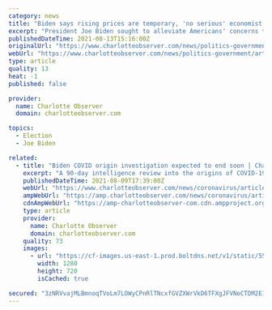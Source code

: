 ```yaml
---
category: news
title: "Biden says rising prices are temporary, 'no serious' economist predicting spiraling inflation | Charlotte Observer"
excerpt: "President Joe Biden sought to alleviate Americans' concerns that price spikes would persist in an economic speech from the White House July 2021."
publishedDateTime: 2021-08-13T15:16:00Z
originalUrl: "https://www.charlotteobserver.com/news/politics-government/article253468574.html"
webUrl: "https://www.charlotteobserver.com/news/politics-government/article253468574.html"
type: article
quality: 13
heat: -1
published: false

provider:
  name: Charlotte Observer
  domain: charlotteobserver.com

topics:
  - Election
  - Joe Biden

related:
  - title: "Biden COVID origin investigation expected to end soon | Charlotte Observer"
    excerpt: "A 90-day intelligence review into the origins of COVID-19 ordered by President Joe Biden is expected to end largely where it began, without high confidence in how the coronavirus first emerged, government officials told McClatchy. Biden will receive a ..."
    publishedDateTime: 2021-08-09T17:39:00Z
    webUrl: "https://www.charlotteobserver.com/news/coronavirus/article253365748.html"
    ampWebUrl: "https://amp.charlotteobserver.com/news/coronavirus/article253365748.html"
    cdnAmpWebUrl: "https://amp-charlotteobserver-com.cdn.ampproject.org/c/s/amp.charlotteobserver.com/news/coronavirus/article253365748.html"
    type: article
    provider:
      name: Charlotte Observer
      domain: charlotteobserver.com
    quality: 73
    images:
      - url: "https://cf-images.us-east-1.prod.boltdns.net/v1/static/5502557046001/12b39f35-3a05-423f-a838-37e72ee371d0/e503dd4e-6739-4b6c-8212-c4272a4fecad/1280x720/match/image.jpg"
        width: 1280
        height: 720
        isCached: true

secured: "3zNRVvajMLBmnoqTVoLm7LOWyCPnRlTNcxfGVZXWrVkD6TFXgJFVNoCTDM2E10uxMRUgVoOwgyeM/sF03+/uUCO4mGX8rXeRD6wmkZbzihro9Wov6Fn+j64QJXG7JybnjTCYPMyZjQakVEHw2SdDJHw0ScxD9+BBFUMjQzHsCtsAGuWUfc2dBevS4S54L4gVK7SznGoVB0VErIKlQW8bv+f4WSmexD0taW2wxMFFnN1yan/1vXLJiFSEySebV9wKPXt+bydcESoBQsWtsWFPD44YjYV+TKVMyyyqXh5AL/RiOcVfvnhpmI7h47/QdgQIFBKMot4kYBHsZL+u0oPBgMlF4xQqUGKVWDkGRGf/BjU=;PgMIeKpmp/kyBysO7/FZOg=="
---
```


